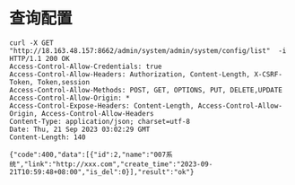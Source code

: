 # 查询配置




    curl -X GET "http://18.163.48.157:8662/admin/system/admin/system/config/list"  -i
    HTTP/1.1 200 OK
    Access-Control-Allow-Credentials: true
    Access-Control-Allow-Headers: Authorization, Content-Length, X-CSRF-Token, Token,session
    Access-Control-Allow-Methods: POST, GET, OPTIONS, PUT, DELETE,UPDATE
    Access-Control-Allow-Origin: *
    Access-Control-Expose-Headers: Content-Length, Access-Control-Allow-Origin, Access-Control-Allow-Headers
    Content-Type: application/json; charset=utf-8
    Date: Thu, 21 Sep 2023 03:02:29 GMT
    Content-Length: 140

    {"code":400,"data":[{"id":2,"name":"007系统","link":"http://xxx.com","create_time":"2023-09-21T10:59:48+08:00","is_del":0}],"result":"ok"}